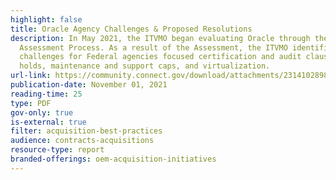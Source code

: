 ```yaml
---
highlight: false
title: Oracle Agency Challenges & Proposed Resolutions
description: In May 2021, the ITVMO began evaluating Oracle through the OEM
  Assessment Process. As a result of the Assessment, the ITVMO identified common
  challenges for Federal agencies focused certification and audit clauses, price
  holds, maintenance and support caps, and virtualization.
url-link: https://community.connect.gov/download/attachments/2314102898/Oracle%20-%20Challenges%20and%20Proposed%20Resolutions%20Overview.pdf?api=v2
publication-date: November 01, 2021
reading-time: 25
type: PDF
gov-only: true
is-external: true
filter: acquisition-best-practices
audience: contracts-acquisitions
resource-type: report
branded-offerings: oem-acquisition-initiatives
---
```

